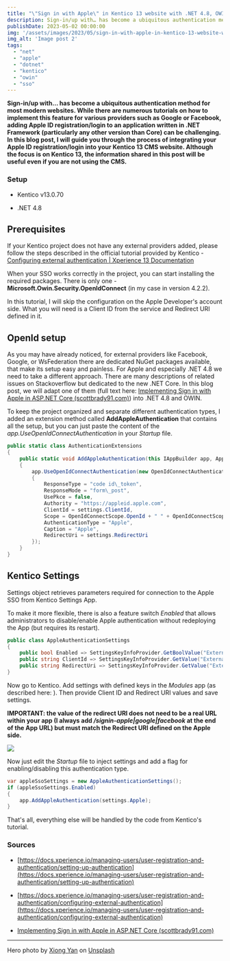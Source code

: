 ```yaml
---
title: "\"Sign in with Apple\" in Kentico 13 website with .NET 4.8, OWIN, and OpenId"
description: Sign-in/up with… has become a ubiquitous authentication method for most modern websites. In this blog post, I guide you through the process of integrating your Apple ID registration/login into your Kentico 13 CMS website.
publishDate: 2023-05-02 00:00:00
img: '/assets/images/2023/05/sign-in-with-apple-in-kentico-13-website-with-net-4-8-owin-and-openid/images/xiong-yan-lwaw_dl09s4-unsplash.jpg'
img_alt: 'Image post 2'
tags: 
  - "net"
  - "apple"
  - "dotnet"
  - "kentico"
  - "owin"
  - "sso"
---
```


**Sign-in/up with… has become a ubiquitous authentication method for most modern websites. While there are numerous tutorials on how to implement this feature for various providers such as Google or Facebook, adding Apple ID registration/login to an application written in .NET Framework (particularly any other version than Core) can be challenging. In this blog post, I will guide you through the process of integrating your Apple ID registration/login into your Kentico 13 CMS website. Although the focus is on Kentico 13, the information shared in this post will be useful even if you are not using the CMS.**

### Setup

- Kentico v13.0.70

- .NET 4.8

## Prerequisites

If your Kentico project does not have any external providers added, please follow the steps described in the official tutorial provided by Kentico - [Configuring external authentication | Xperience 13 Documentation](https://docs.xperience.io/managing-users/user-registration-and-authentication/configuring-external-authentication)

When your SSO works correctly in the project, you can start installing the required packages. There is only one - **Microsoft.Owin.Security.OpenIdConnect** (in my case in version 4.2.2).

[](https://jakubwajs.files.wordpress.com/2023/04/image-7.png)

In this tutorial, I will skip the configuration on the Apple Developer's account side. What you will need is a Client ID from the service and Redirect URI defined in it.

## OpenId setup

As you may have already noticed, for external providers like Facebook, Google, or WsFederation there are dedicated NuGet packages available, that make its setup easy and painless. For Apple and especially .NET 4.8 we need to take a different approach. There are many descriptions of related issues on Stackoverflow but dedicated to the new .NET Core. In this blog post, we will adapt one of them (full text here: [Implementing Sign in with Apple in ASP.NET Core (scottbrady91.com)](https://www.scottbrady91.com/openid-connect/implementing-sign-in-with-apple-in-aspnet-core)) into .NET 4.8 and OWIN.

To keep the project organized and separate different authentication types, I added an extension method called **AddAppleAuthentication** that contains all the setup, but you can just paste the content of the _app.UseOpenIdConnectAuthentication_ in your _Startup_ file.

```csharp
public static class AuthenticationExtensions
{
    public static void AddAppleAuthentication(this IAppBuilder app, AppleAuthenticationSettings settings)
    {
        app.UseOpenIdConnectAuthentication(new OpenIdConnectAuthenticationOptions
        {
            ResponseType = "code id\_token",
            ResponseMode = "form\_post",
            UsePkce = false,
            Authority = "https://appleid.apple.com",
            ClientId = settings.ClientId,
            Scope = OpenIdConnectScope.OpenId + " " + OpenIdConnectScope.Email + " name",
            AuthenticationType = "Apple",
            Caption = "Apple",
            RedirectUri = settings.RedirectUri
        });
    }
}
```

## Kentico Settings

Settings object retrieves parameters required for connection to the Apple SSO from Kentico Settings App.

To make it more flexible, there is also a feature switch _Enabled_ that allows administrators to disable/enable Apple authentication without redeploying the App (but requires its restart).

```csharp
public class AppleAuthenticationSettings
{
    public bool Enabled => SettingsKeyInfoProvider.GetBoolValue("ExternalAuthenticationAppleEnabled");
    public string ClientId => SettingsKeyInfoProvider.GetValue("ExternalAuthenticationAppleClientId");
    public string RedirectUri => SettingsKeyInfoProvider.GetValue("ExternalAuthenticationAppleRedirectUri");
}
```

Now go to Kentico. Add settings with defined keys in the _Modules_ app (as described here: ). Then provide Client ID and Redirect URI values and save settings.

**IMPORTANT: the value of the redirect URI does not need to be a real URL within your app (I always add _/signin-apple|google|facebook_ at the end of the App URL) but must match the Redirect URI defined on the Apple side.**

![](https://jakubwajs.files.wordpress.com/2023/04/image-5.png?w=829)

Now just edit the _Startup_ file to inject settings and add a flag for enabling/disabling this authentication type.

```csharp
var appleSsoSettings = new AppleAuthenticationSettings();
if (appleSsoSettings.Enabled)
{
    app.AddAppleAuthentication(settings.Apple);
}
```

That's all, everything else will be handled by the code from Kentico's tutorial.

### Sources

- [https://docs.xperience.io/managing-users/user-registration-and-authentication/setting-up-authentication](https://docs.xperience.io/managing-users/user-registration-and-authentication/setting-up-authentication)

- [https://docs.xperience.io/managing-users/user-registration-and-authentication/configuring-external-authentication](https://docs.xperience.io/managing-users/user-registration-and-authentication/configuring-external-authentication)

- [Implementing Sign in with Apple in ASP.NET Core (scottbrady91.com)](https://www.scottbrady91.com/openid-connect/implementing-sign-in-with-apple-in-aspnet-core)

* * *

Hero photo by [Xiong Yan](https://unsplash.com/@slothxbear?utm_source=unsplash&utm_medium=referral&utm_content=creditCopyText) on [Unsplash](https://unsplash.com/photos/lwaw_DL09S4?utm_source=unsplash&utm_medium=referral&utm_content=creditCopyText)
